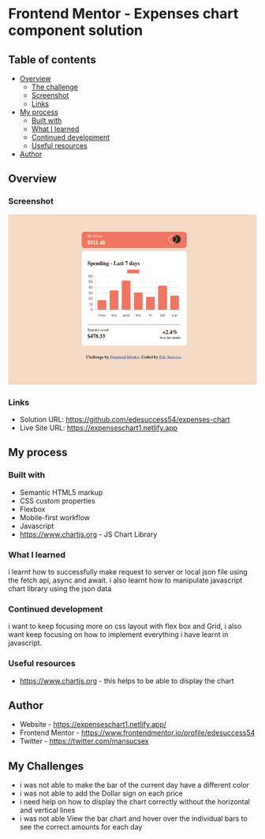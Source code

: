 # Frontend Mentor - Expenses chart component solution

## Table of contents

- [Overview](#overview)
  - [The challenge](#the-challenge)
  - [Screenshot](#screenshot)
  - [Links](#links)
- [My process](#my-process)
  - [Built with](#built-with)
  - [What I learned](#what-i-learned)
  - [Continued development](#continued-development)
  - [Useful resources](#useful-resources)
- [Author](#author)

## Overview

### Screenshot

![](./ScreenShot.png)

### Links

- Solution URL: https://github.com/edesuccess54/expenses-chart
- Live Site URL: https://expenseschart1.netlify.app

## My process

### Built with

- Semantic HTML5 markup
- CSS custom properties
- Flexbox
- Mobile-first workflow
- Javascript
- https://www.chartjs.org - JS Chart Library

### What I learned

i learnt how to successfully make request to server or local json file using the fetch api, async and await. i also learnt how to manipulate javascript chart library using the json data

### Continued development

i want to keep focusing more on css layout with flex box and Grid, i also want keep focusing on how to implement everything i have learnt in javascript.

### Useful resources

- https://www.chartjs.org - this helps to be able to display the chart

## Author

- Website - https://expenseschart1.netlify.app/
- Frontend Mentor - https://www.frontendmentor.io/profile/edesuccess54
- Twitter - https://twitter.com/mansucsex

## My Challenges

- i was not able to make the bar of the current day have a different color
- i was not able to add the Dollar sign on each price
- i need help on how to display the chart correctly without the horizontal and vertical lines
- i was not able View the bar chart and hover over the individual bars to see the correct amounts for each day


